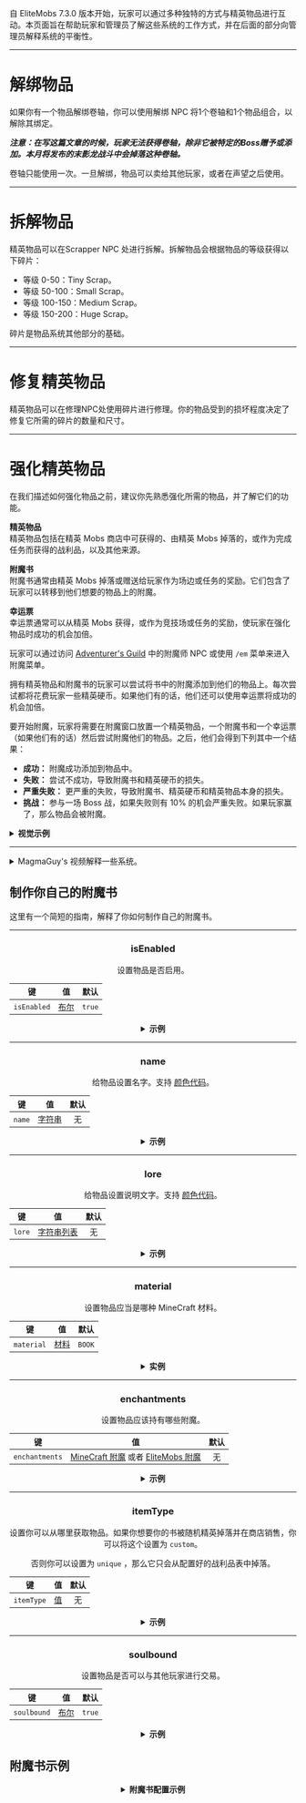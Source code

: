 自 EliteMobs 7.3.0 版本开始，玩家可以通过多种独特的方式与精英物品进行互动。本页面旨在帮助玩家和管理员了解这些系统的工作方式，并在后面的部分向管理员解释系统的平衡性。

***

# 解绑物品

如果你有一个物品解绑卷轴，你可以使用解绑 NPC 将1个卷轴和1个物品组合，以解除其绑定。

***注意：在写这篇文章的时候，玩家无法获得卷轴，除非它被特定的Boss赠予或添加。本月将发布的末影龙战斗中会掉落这种卷轴。***

卷轴只能使用一次。一旦解绑，物品可以卖给其他玩家，或者在声望之后使用。

***

# 拆解物品

精英物品可以在Scrapper NPC 处进行拆解。拆解物品会根据物品的等级获得以下碎片：

- 等级 0-50：Tiny Scrap。
- 等级 50-100：Small Scrap。
- 等级 100-150：Medium Scrap。
- 等级 150-200：Huge Scrap。

碎片是物品系统其他部分的基础。

***

# 修复精英物品

精英物品可以在修理NPC处使用碎片进行修理。你的物品受到的损坏程度决定了修复它所需的碎片的数量和尺寸。

***

# 强化精英物品

在我们描述如何强化物品之前，建议你先熟悉强化所需的物品，并了解它们的功能。

**精英物品**
</br>精英物品包括在精英 Mobs 商店中可获得的、由精英 Mobs 掉落的，或作为完成任务而获得的战利品，以及其他来源。

**附魔书**
</br>附魔书通常由精英 Mobs 掉落或赠送给玩家作为场边或任务的奖励。它们包含了玩家可以转移到他们想要的物品上的附魔。

**幸运票**
</br>幸运票通常可以从精英 Mobs 获得，或作为竞技场或任务的奖励，使玩家在强化物品时成功的机会加倍。

玩家可以通过访问 [Adventurer's Guild]($language$/elitemobs/adventurers_guild_world.md) 中的附魔师 NPC 或使用 `/em` 菜单来进入附魔菜单。

拥有精英物品和附魔书的玩家可以尝试将书中的附魔添加到他们的物品上。每次尝试都将花费玩家一些精英硬币。如果他们有的话，他们还可以使用幸运票将成功的机会加倍。

要开始附魔，玩家将需要在附魔窗口放置一个精英物品，一个附魔书和一个幸运票（如果他们有的话）然后尝试附魔他们的物品。之后，他们会得到下列其中一个结果：

- **成功：** 附魔成功添加到物品中。
- **失败：** 尝试不成功，导致附魔书和精英硬币的损失。
- **严重失败：** 更严重的失败，导致附魔书、精英硬币和精英物品本身的损失。
- **挑战：** 参与一场 Boss 战，如果失败则有 10% 的机会严重失败。如果玩家赢了，那么物品会被附魔。

<details>

<summary><b>视觉示例</b></summary>

<div align="center">

<video autoplay loop muted>
  <source src="../../../img/wiki/enchant_example.webm" type="video/webm">
  你的浏览器不支持视频标签。
</video>

</div>

</details>

***

<details>
  <summary>MagmaGuy's 视频解释一些系统。</summary>

  <div style="text-align: center;">
    <iframe width="560" height="315" src="https://www.youtube.com/embed/MtfeS6fq0Pw" frameborder="0" allowfullscreen></iframe>
  </div>

</details>

## 制作你自己的附魔书

这里有一个简短的指南，解释了你如何制作自己的附魔书。

<div align="center">

***

### isEnabled

设置物品是否启用。

| 键         |   值      | 默认 |
|-------------|:--------:|:----:|
| `isEnabled` | [布尔](#boolean) | `true`  |

<details> 

<summary><b>示例</b></summary>

<div align="left">

```yml
isEnabled: true
```

</div>

</details>

***

### name

给物品设置名字。支持 [颜色代码](#color_codes)。

| 键         |    值    | 默认 |
|-------------|:-------:|:---:|
| `name` | [字符串](#string) |  无  |

<details> 

<summary><b>示例</b></summary>

<div align="left">

```yml
name: '&a精英自定义附魔书'
```

<div align="center">

![create_book_name.jpg](../../../img/wiki/create_book_name.jpg)

</div>

</div>

</details>

***

### lore

给物品设置说明文字。支持 [颜色代码](#color_codes)。

| 键         |      值       | 默认 |
|-------------|:------------:|:---:|
| `lore` | [字符串列表](#string_list) |  无  |

<details> 

<summary><b>示例</b></summary>

<div align="left">

```yml
lore:
- '&2用这个自定义的书去'
- '&2在附魔师处对物品附魔！'
```

<div align="center">

![create_book_lore.jpg](../../../img/wiki/create_book_lore.jpg)

</div>

</div>

</details>

***

### material

设置物品应当是哪种 MineCraft 材料。

| 键         |     值     | 默认 |
|-------------|:---------:|:---:|
| `material` | [材料](#material) | `BOOK`  |

<details> 

<summary><b>实例</b></summary>

<div align="left">

```yml
material: BOOK
```

<div align="center">

![create_book_material.jpg](../../../img/wiki/create_book_material.jpg)

</div>

</div>

</details>

***

### enchantments

设置物品应该持有哪些附魔。

| 键         |    值    | 默认 |
|-------------|:-------:|:---:|
| `enchantments` | [MineCraft 附魔](https://hub.spigotmc.org/javadocs/spigot/org/bukkit/enchantments/Enchantment.html) 或者 [EliteMobs 附魔]($language$/elitemobs/custom_enchantments_list.md) |  无  |

<details> 

<summary><b>示例</b></summary>

<div align="left">

```yml
enchantments:
- EARTHQUAKE,1
- LUCK,1
```

<div align="center">

![create_book_enchantments.jpg](../../../img/wiki/create_book_enchantments.jpg)

</div>

</div>

</details>

***

### itemType

设置你可以从哪里获取物品。如果你想要你的书被随机精英掉落并在商店销售，你可以将这个设置为 `custom`。

否则你可以设置为 `unique` ，那么它只会从配置好的战利品表中掉落。

| 键         |    值    | 默认 |
|-------------|:-------:|:---:|
| `itemType` | [值]($language$/elitemobs/creating_items.md&section=itemtype) |  无  |

<details> 

<summary><b>示例</b></summary>

<div align="left">

```yml
itemType: custom
```

</div>

</details>

***

### soulbound

设置物品是否可以与其他玩家进行交易。

| 键          |    值    | 默认 |
|--------------|:-------:|:---:|
| `soulbound` | [布尔](#boolean) | `true`  |

<details> 

<summary><b>示例</b></summary>

<div align="left">

```yml
soulbound: true
```

</div>

</details>

</div>

## 附魔书示例

<div align="center">

<details> 

<summary><b>附魔书配置示例</b></summary>

<div align="left">

```yml
isEnabled: true
material: BOOK
name: '&5极好的采矿附魔书'
lore:
- '&2在附魔师处用来附魔物品!'
enchantments:
- MENDING,1
- DRILLING,1
itemType: UNIQUE
soulbound: false
```

如你所见，制作你的附魔书并不复杂。大部分设置是你在创建 [物品]($language$/elitemobs/creating_items.md) 时会用到的常规设置。

除了这里我们的主要关注点应该是 `enchantments` 部分。我们的示例书拥有一个 MineCraft 附魔 `MENDING` 和一个 EliteMobs 附魔 `DRILLING`。

这会使我们的示例书成为你会想要在镐上使用的优秀附魔书。

</div>

</details>

</div>
